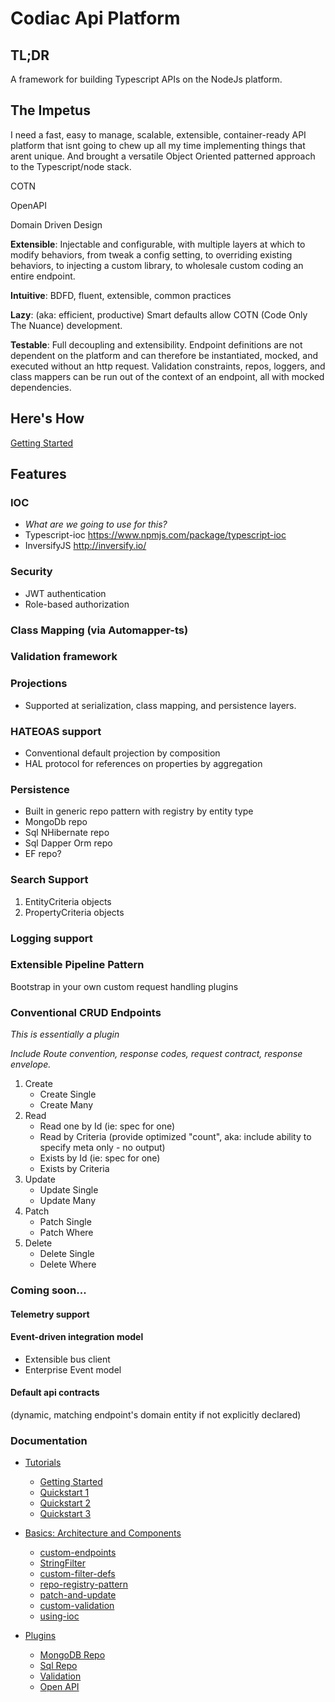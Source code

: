# Codiac Api Platform

## TL;DR

A framework for building Typescript APIs on the NodeJs platform. 


## The Impetus

I need a fast, easy to manage, scalable, extensible, container-ready API platform that isnt going to chew up all my time implementing things that arent unique.  And brought a versatile Object Oriented patterned approach to the Typescript/node stack.

COTN

OpenAPI

Domain Driven Design


**Extensible**: Injectable and configurable, with multiple layers at which to modify behaviors, from tweak a config setting, to overriding existing behaviors, to injecting a custom library, to wholesale custom coding an entire endpoint.


**Intuitive**: 
BDFD, fluent, extensible, common practices

**Lazy**: (aka: efficient, productive) Smart defaults allow COTN (Code Only The Nuance) development.

**Testable**: Full decoupling and extensibility.  Endpoint definitions are not dependent on the platform and can therefore be instantiated, mocked, and executed without an http request.  Validation constraints, repos, loggers, and class mappers can be run out of the context of an endpoint, all with mocked dependencies.


## Here's How

[Getting Started](./getting-started)




## Features

### IOC
* *What are we going to use for this?*
* Typescript-ioc https://www.npmjs.com/package/typescript-ioc
* InversifyJS http://inversify.io/

### Security 
* JWT authentication
* Role-based authorization
### Class Mapping (via Automapper-ts)
### Validation framework
### Projections
* Supported at serialization, class mapping, and persistence layers.
### HATEOAS support
* Conventional default projection by composition
* HAL protocol for references on properties by aggregation 
### Persistence 
* Built in generic repo pattern with registry by entity type
* MongoDb repo
* Sql NHibernate repo
* Sql Dapper Orm repo
* EF repo?
### Search Support
1. EntityCriteria objects
1. PropertyCriteria objects
### Logging support


### Extensible Pipeline Pattern 

Bootstrap in your own custom request handling plugins


### Conventional CRUD Endpoints

*This is essentially a plugin*

*Include Route convention, response codes, request contract, response envelope.*

1. Create
    * Create Single
    * Create Many
1. Read
    * Read one by Id (ie: spec for one)
    * Read by Criteria  (provide optimized "count", aka: include ability to specify meta only - no output)
    * Exists by Id (ie: spec for one)
    * Exists by Criteria
1. Update
    * Update Single
    * Update Many
1. Patch
    * Patch Single
    * Patch Where
1. Delete
    * Delete Single
    * Delete Where



### Coming soon...
#### Telemetry support
#### Event-driven integration model
* Extensible bus client
* Enterprise Event model

#### Default api contracts 
(dynamic, matching endpoint's domain entity if not explicitly declared)



### Documentation
* [Tutorials](./getting-started/index.md)

  * [Getting Started](./getting-started/index.md)
  * [Quickstart 1](./getting-started/quickstart-1.md)
  * [Quickstart 2](./getting-started/quickstart-2.md)
  * [Quickstart 3](./getting-started/quickstart-3.md)

* [Basics: Architecture and Components](./basics/index.md)

  * [custom-endpoints](./basics/custom-endpoints.md)
  * [StringFilter](./basics/StringFilter.md)
  * [custom-filter-defs](./basics/custom-filter-defs.md)
  * [repo-registry-pattern](./basics/repo-registry-pattern.md)
  * [patch-and-update](./basics/patch-and-update.md)
  * [custom-validation](./basics/custom-validation.md)
  * [using-ioc](./basics/using-ioc.md)
  
* [Plugins](./plugins/index.md)
  * [MongoDB Repo](./plugins/mongodb-repo-plugin.md)
  * [Sql Repo](./plugins/sql-repo-plugin.md)
  * [Validation](./plugins/validation-plugin.md)
  * [Open API](./plugins/open-api-plugin.md)



  <!-- * [HATEOAS](./HATEOAS.md) -->
  <!-- * [response-envelopes](./response-envelopes.md) -->
  <!-- * [searching-and-criteria](./searching-and-criteria.md) -->
  <!-- * [projections](./projections.md) -->

  <!-- Suggested in late 2018 
    * [The Host]()
    * [The ApiDef]()
    * [The EndpointDef]()
    * [Request and Response Contexts]()
    * [The Router]()
    * [Dependency Injection and the IOC Container]()
    * [The MongoDb Repo]()
    * [The Sql Repo]()
    * [The Repo Pattern: Registry, Repo, & RepoFor]()
    * [The Criteria object]()
    * [Filter Types (StringFilter, DataFilter, NumericFilter, DateRangeFilter)]()
    * [Projections](./projections.md)
    * [The Validation Framework (automatics, canned, and custom validations)]()
    * [The OpenApi endpoint and its UI counterpart]()
    -->
<!-- 
* [Advanced: Architecture and Components]()
    * [Event Sourcing]()
    * [Creating Web Hooks]()
    * [Request Pipeline Plugins]()
* [Concepts]()
    * [Impetus and Goals]()
    * [Searching and Projections]()
    * [RESTfulness and Beyond (standards implemented, list and batch operations)]()
    * [Repo Registry Strategy]()
    * [MongoDb Strategy]()
    * [Decoupling Strategy]()
    * [Event Sourcing Strategy]()
    * [HATEOAS Strategy]()
* [Extending The System]()
    * [Roll Your Own Repo]()
    * [Roll Your Own Validation Framework]()
    * [Roll Your own endpoint set]()
    * [Roll Your Own Plugin]()
    * [Roll Your Own Swagger UI]()
  -->
